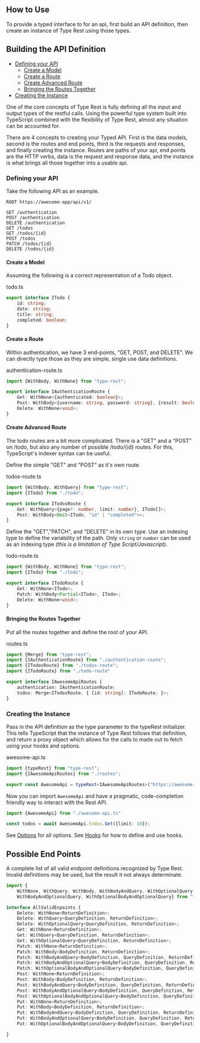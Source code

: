 ## How to Use

To provide a typed interface to for an api, first build an API
definition, then create an instance of Type Rest using those types.

## Building the API Definition

- [Defining your API](#defining-your-api)
  - [Create a Model](#create-a-model)
  - [Create a Route](#create-a-route)
  - [Create Advanced Route](#create-advanced-route)
  - [Bringing the Routes Together](#bringing-the-routes-together)
- [Creating the Instance](#creating-the-instance)

One of the core concepts of Type Rest is fully defining all the input
and output types of the restful calls. Using the powerful type system
built into TypeScript combined with the flexibility of Type Rest, almost
any situation can be accounted for.

There are 4 concepts to creating your Typed API. First is the data
models, second is the routes and end points, third is the requests and
responses, and finally creating the instance. Routes are paths of your
api, end points are the HTTP verbs, data is the request and response
data, and the instance is what brings all those together into a usable
api.

### Defining your API

Take the following API as an example.

```text
ROOT https://awesome-app/api/v1/

GET /authentication
POST /authentication
DELETE /authentication
GET /todos
GET /todos/{id}
POST /todos
PATCH /todos/{id}
DELETE /todos/{id}
```


#### Create a Model

Assuming the following is a correct representation of a Todo object.

todo.ts

```typescript
export interface ITodo {
    id: string;
    date: string;
    title: string;
    completed: boolean;
}
```

#### Create a Route

Within authentication, we have 3 end-points, "GET, POST, and DELETE". We
can directly type those as they are simple, single use data definitions.

authentication-route.ts

```typescript
import {WithBody, WithNone} from "type-rest";

export interface IAuthenticationRoute {
    Get: WithNone<{authenticated: boolean}>;
    Post: WithBody<{username: string, password: string}, {result: boolean, token?: string, error?: string}>;
    Delete: WithNone<void>;
}
```

#### Create Advanced Route

The todo routes are a bit more complicated. There is a "GET" and a
"POST" on /todo, but also any number of possible /todo/{id} routes. For
this, TypeScript's indexer syntax can be useful.

Define the simple "GET" and "POST" as it's own route.

todos-route.ts

```typescript
import {WithBody, WithQuery} from "type-rest";
import {ITodo} from "./todo";

export interface ITodosRoute {
    Get: WithQuery<{page?: number, limit: number}, ITodo[]>;
    Post: WithBody<Omit<ITodo, "id" | "completed">>;
}
```

Define the "GET","PATCH", and "DELETE" in its own type. Use an indexing
type to define the variability of the path. Only `string` or `number`
can be used as an indexing type *(this is a limitation of Type
Script/Javascript)*.

todo-route.ts

```typescript
import {WithBody, WithNone} from "type-rest";
import {ITodo} from "./todo";

export interface ITodoRoute {
    Get: WithNone<ITodo>;
    Patch: WithBody<Partial<ITodo>, ITodo>;
    Delete: WithNone<void>;
}
```

#### Bringing the Routes Together

Put all the routes together and define the root of your API.

routes.ts

```typescript
import {Merge} from "type-rest";
import {IAuthenticationRoute} from "./authentication-route";
import {ITodosRoute} from "./todos-route";
import {ITodoRoute} from "./todo-route"

export interface IAwesomeApiRoutes {
    authentication: IAuthenticationRoute;
    todos: Merge<ITodosRoute, { [id: string]: ITodoRoute; }>;
}
```

### Creating the Instance

Pass in the API definition as the type parameter to the typeRest
initializer. This tells TypeScript that the instance of Type Rest
follows that definition, and return a proxy object which allows for the
calls to made out to fetch using your hooks and options.

awesome-api.ts

```typescript
import {typeRest} from "type-rest";
import {IAwesomeApiRoutes} from "./routes";

export const AwesomeApi = typeRest<IAwesomeApiRoutes>("https://awesome-app/api/v1/");
```

Now you can import `AwesomeApi` and have a pragmatic, code-completion
friendly way to interact with the Rest API.

```typescript
import {AwesomeApi} from "./awesome-api.ts"

const todos = await AwesomeApi.todos.Get({limit: 10});
```

See [Options](OPTIONS.md) for all options. See [Hooks](HOOKS.md) for how
to define and use hooks.

## Possible End Points

A complete list of all valid endpoint definitions recognized by Type
Rest. Invalid definitions may be used, but the result it not always
determinate.

```typescript
import {
    WithNone, WithQuery, WithBody, WithBodyAndQuery, WithOptionalQuery,
    WithBodyAndOptionalQuery, WithOptionalBodyAndOptionalQuery} from "type-rest";

interface AllValidEnpoints {
    Delete: WithNone<ReturnDefinition>;
    Delete: WithQuery<QueryDefinition, ReturnDefinition>;
    Delete: WithOptionalQuery<QueryDefinition, ReturnDefinition>;
    Get: WithNone<ReturnDefinition>;
    Get: WithQuery<QueryDefinition, ReturnDefinition>;
    Get: WithOptionalQuery<QueryDefinition, ReturnDefinition>;
    Patch: WithNone<ReturnDefinition>;
    Patch: WithBody<BodyDefinition, ReturnDefinition>;
    Patch: WithBodyAndQuery<BodyDefinition, QueryDefinition, ReturnDefinition>;
    Patch: WithBodyAndOptionalQuery<BodyDefinition, QueryDefinition, ReturnDefinition>;
    Patch: WithOptionalBodyAndOptionalQuery<BodyDefinition, QueryDefinition, ReturnDefinition>;
    Post: WithNone<ReturnDefinition>;
    Post: WithBody<BodyDefinition, ReturnDefinition>;
    Post: WithBodyAndQuery<BodyDefinition, QueryDefinition, ReturnDefinition>;
    Post: WithBodyAndOptionalQuery<BodyDefinition, QueryDefinition, ReturnDefinition>;
    Post: WithOptionalBodyAndOptionalQuery<BodyDefinition, QueryDefinition, ReturnDefinition>;
    Put: WithNone<ReturnDefinition>;
    Put: WithBody<BodyDefinition, ReturnDefinition>;
    Put: WithBodyAndQuery<BodyDefinition, QueryDefinition, ReturnDefinition>;
    Put: WithBodyAndOptionalQuery<BodyDefinition, QueryDefinition, ReturnDefinition>;
    Put: WithOptionalBodyAndOptionalQuery<BodyDefinition, QueryDefinition, ReturnDefinition>;

}
```

